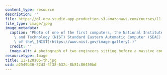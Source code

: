 ```yaml
---
content_type: resource
description: ''
file: https://ol-ocw-studio-app-production.s3.amazonaws.com/courses/11-128-information-technology-and-the-labor-market-spring-2005/a2549b3632d34f38632c8b81c86450bd_11-128s05-th.jpg
file_type: image/jpeg
image_metadata:
  caption: "Photo of one of the first computers, the National Institute of Standards\
    \ and Technology (NIST) Standard Eastern Automatic Computer (SEAC). (Image courtesy\
    \ of the\_[NIST](https://www.nist.gov/image-gallery).)"
  credit: ''
  image-alt: A photograph of two engineers sitting before a massive computer.
resourcetype: Image
title: 11-128s05-th.jpg
uid: a2549b36-32d3-4f38-632c-8b81c86450bd
---
```

